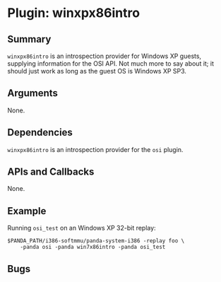 Plugin: winxpx86intro
===========

Summary
-------

`winxpx86intro` is an introspection provider for Windows XP guests, supplying information for the OSI API. Not much more to say about it; it should just work as long as the guest OS is Windows XP SP3.

Arguments
---------

None.

Dependencies
------------

`winxpx86intro` is an introspection provider for the `osi` plugin.

APIs and Callbacks
------------------

None.

Example
-------

Running `osi_test` on an Windows XP 32-bit replay:

    $PANDA_PATH/i386-softmmu/panda-system-i386 -replay foo \
        -panda osi -panda win7x86intro -panda osi_test

Bugs
----
